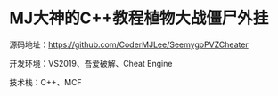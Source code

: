 # MJ大神的C++教程植物大战僵尸外挂

源码地址：https://github.com/CoderMJLee/SeemygoPVZCheater

开发环境：VS2019、吾爱破解、Cheat Engine

技术栈：C++、MCF


